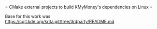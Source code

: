 = CMake external projects to build KMyMoney's dependencies on Linux =

Base for this work was https://cgit.kde.org/krita.git/tree/3rdparty/README.md
